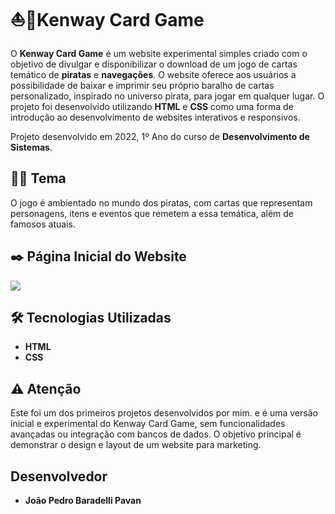 # ⛵🦜Kenway Card Game

O **Kenway Card Game** é um website experimental simples criado com o objetivo de divulgar e disponibilizar o download de um jogo de cartas temático de **piratas** e **navegações**. O website oferece aos usuários a possibilidade de baixar e imprimir seu próprio baralho de cartas personalizado, inspirado no universo pirata, para jogar em qualquer lugar. O projeto foi desenvolvido utilizando **HTML** e **CSS** como uma forma de introdução ao desenvolvimento de websites interativos e responsivos.

Projeto desenvolvido em 2022, 1º Ano do curso de **Desenvolvimento de Sistemas**.

## 🏴‍☠️ Tema

O jogo é ambientado no mundo dos piratas, com cartas que representam personagens, itens e eventos que remetem a essa temática, além de famosos atuais. 

## ✒️ Página Inicial do Website
![](https://github.com/joaobaradelli/KenwayCardGame/blob/main/imagens/gifs/demo1.gif)

## 🛠 Tecnologias Utilizadas

- **HTML**
- **CSS**

## ⚠️ Atenção

Este foi um dos primeiros projetos desenvolvidos por mim. e é uma versão inicial e experimental do Kenway Card Game, sem funcionalidades avançadas ou integração com bancos de dados. O objetivo principal é demonstrar o design e layout de um website para marketing.

## Desenvolvedor

- **João Pedro Baradelli Pavan**
